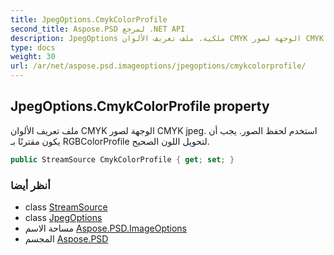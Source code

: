 ```yaml
---
title: JpegOptions.CmykColorProfile
second_title: Aspose.PSD لمرجع .NET API
description: JpegOptions ملكية. ملف تعريف الألوان CMYK الوجهة لصور CMYK jpeg. استخدم لحفظ الصور. يجب أن يكون مقترنًا بـ RGBColorProfile لتحويل اللون الصحيح.
type: docs
weight: 30
url: /ar/net/aspose.psd.imageoptions/jpegoptions/cmykcolorprofile/
---
```

## JpegOptions.CmykColorProfile property

ملف تعريف الألوان CMYK الوجهة لصور CMYK jpeg. استخدم لحفظ الصور. يجب أن يكون مقترنًا بـ RGBColorProfile لتحويل اللون الصحيح.

```csharp
public StreamSource CmykColorProfile { get; set; }
```

### أنظر أيضا

* class [StreamSource](../../../aspose.psd.sources/streamsource/)
* class [JpegOptions](../)
* مساحة الاسم [Aspose.PSD.ImageOptions](../../jpegoptions/)
* المجسم [Aspose.PSD](../../../)


